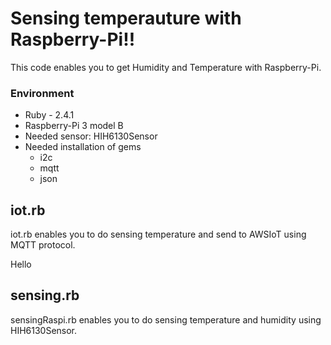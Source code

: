 # Sensing temperauture with Raspberry-Pi!!
This code enables you to get Humidity and Temperature with Raspberry-Pi.

### Environment
* Ruby - 2.4.1
* Raspberry-Pi 3 model B
* Needed sensor: HIH6130Sensor
* Needed installation of gems
  - i2c
  - mqtt
  - json

## iot.rb
iot.rb enables you to do sensing temperature and send to AWSIoT using MQTT protocol.

Hello
## sensing.rb
sensingRaspi.rb enables you to do sensing temperature and humidity using HIH6130Sensor.
